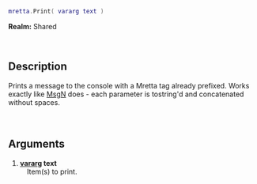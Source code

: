 ```lua
mretta.Print( vararg text )
```

**Realm:** Shared

<br>

## Description
Prints a message to the console with a Mretta tag already prefixed. Works exactly like [MsgN](https://wiki.facepunch.com/gmod/Global.MsgN) does - each parameter is tostring'd and concatenated without spaces.<br>
<br><br>

## Arguments
1. **[vararg](https://wiki.facepunch.com/gmod/vararg) text**<br>
&ensp;&ensp;Item(s) to print.
